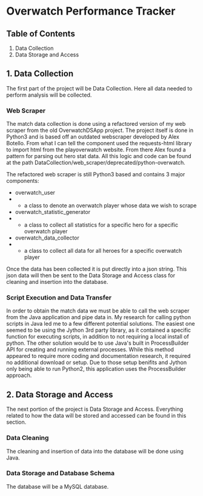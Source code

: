 # Overwatch Performance Tracker

## Table of Contents

1. Data Collection
2. Data Storage and Access

## 1. Data Collection

The first part of the project will be Data Collection. Here all data needed to perform analysis will be collected.

### Web Scraper

The match data collection is done using a refactored version of my web scraper from the old OverwatchDSApp project. The project itself is done in Python3 and is based off an outdated webscraper developed by Alex Botello. From what I can tell the component used the requests-html library to import html from the playoverwatch website. From there Alex found a pattern for parsing out hero stat data. All this logic and code can be found at the path DataCollection/web_scraper/deprecated/python-overwatch.

The refactored web scraper is still Python3 based and contains 3 major components:
- overwatch_user
- - a class to denote an overwatch player whose data we wish to scrape
- overwatch_statistic_generator
- - a class to collect all statistics for a specific hero for a specific overwatch player
- overwatch_data_collector
- - a class to collect all data for all heroes for a specific overwatch player

Once the data has been collected it is put directly into a json string. This json data will then be sent to the Data Storage and Access class for cleaning and insertion into the database.

### Script Execution and Data Transfer

In order to obtain the match data we must be able to call the web scraper from the Java application and pipe data in. My research for calling python scripts in Java led me to a few different potential solutions. The easiest one seemed to be using the Jython 3rd party library, as it contained a specific function for executing scripts, in addition to not requiring a local install of python. The other solution would be to use Java's built in ProcessBuilder API for creating and running external processes. While this method appeared to require more coding and documentation research, it required no additional download or setup. Due to those setup benifits and Jython only being able to run Python2, this application uses the ProcessBuilder approach.

## 2. Data Storage and Access

The next portion of the project is Data Storage and Access. Everything related to how the data will be stored and accessed can be found in this section.

### Data Cleaning

The cleaning and insertion of data into the database will be done using Java.


### Data Storage and Database Schema

The database will be a MySQL database.
